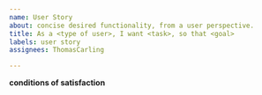 ```yaml
---
name: User Story
about: concise desired functionality, from a user perspective.
title: As a <type of user>, I want <task>, so that <goal>
labels: user story
assignees: ThomasCarling

---
```


**conditions of satisfaction**
